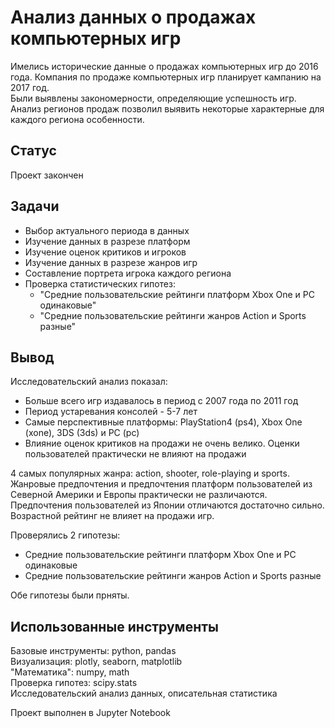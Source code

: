 # Анализ данных о продажах компьютерных игр  
Имелись исторические данные о продажах компьютерных игр до 2016 года. Компания по продаже компьютерных игр планирует кампанию на 2017 год.  
Были выявлены закономерности, определяющие успешность игр. Анализ регионов продаж позволил выявить некоторые характерные для каждого региона особенности.  

## Статус
Проект закончен

## Задачи
- Выбор актуального периода в данных  
- Изучение данных в разрезе платформ  
- Изучение оценок критиков и игроков  
- Изучение данных в разрезе жанров игр  
- Составление портрета игрока каждого региона
- Проверка статистических гипотез:
  - "Средние пользовательские рейтинги платформ Xbox One и PC одинаковые"
  - "Средние пользовательские рейтинги жанров Action и Sports разные"  

## Вывод
Исследовательский анализ показал:
- Больше всего игр издавалось в период с 2007 года по 2011 год  
- Период устаревания консолей - 5-7 лет  
- Самые перспективные платформы: PlayStation4 (ps4), Xbox One (xone), 3DS (3ds) и PC (pc)  
- Влияние оценок критиков на продажи не очень велико. Оценки пользователей практически не влияют на продажи  

4 самых популярных жанра: action, shooter, role-playing и sports.  
Жанровые предпочтения и предпочтения платформ пользователей из Северной Америки и Европы практически не различаются. Предпочтения пользователей из Японии отличаются достаточно сильно. Возрастной рейтинг не влияет на продажи игр.

Проверялись 2 гипотезы:
- Средние пользовательские рейтинги платформ Xbox One и PC одинаковые  
- Средние пользовательские рейтинги жанров Action и Sports разные  

Обе гипотезы были прняты.

## Использованные инструменты  
Базовые инструменты: python, pandas  
Визуализация: plotly, seaborn, matplotlib  
"Математика": numpy, math  
Проверка гипотез: scipy.stats  
Исследовательский анализ данных, описательная статистика

Проект выполнен в Jupyter Notebook
